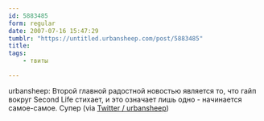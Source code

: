 ```yaml
---
id: 5883485
form: regular
date: 2007-07-16 15:47:29
tumblr: "https://untitled.urbansheep.com/post/5883485"
title:
tags:
    - твиты

---
```


<p>urbansheep: Второй главной радостной новостью является то, что гайп вокруг Second Life стихает, и это означает лишь одно - начинается самое-самое. Супер (via <a href="http://twitter.com/urbansheep/statuses/152348982">Twitter / urbansheep</a>)</p>

